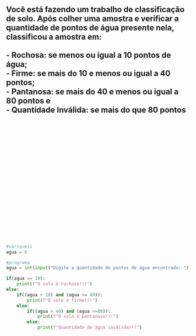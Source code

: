 <h2>
Você está fazendo um trabalho de classificação de solo. Após colher uma amostra e verificar a quantidade de pontos de água presente nela, classificou
a amostra em:</br>
    </br>
- Rochosa: se menos ou igual a 10 pontos de água;</br>
- Firme: se mais do 10 e menos ou igual a 40 pontos;</br>
- Pantanosa: se mais do 40 e menos ou igual a 80 pontos e </br>
- Quantidade Inválida: se mais do que 80 pontos
</h2>

</br>
</br>
</br>
</br>

</br>
</br>
</br>

</br>
</br>
</br>

</br>
</br>
</br>

</br>
</br>
</br>

</br>
</br>
</br>

```python
#variaveis
agua = 0

#programa
agua = int(input("Digite a quantidade de pontos de água encontrado: "))

if(agua <= 10):
    print(f"O solo é rochoso!!!")
else:
    if((agua > 10) and (agua <= 40)):
        print(f"O solo é firme!!!")
    else:
        if((agua > 40) and (agua <=80)):
            print(f"O solo é pantanoso!!!")
        else:
            print(f"Quantidade de água inválida!!!")
```
